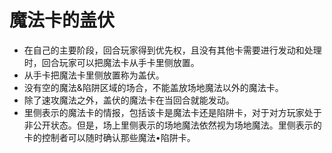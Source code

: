 # 魔法卡的盖伏

* 在自己的主要阶段，回合玩家得到优先权，且没有其他卡需要进行发动和处理时，回合玩家可以把魔法卡从手卡里侧放置。
* 从手卡把魔法卡里侧放置称为盖伏。
* 没有空的魔法&陷阱区域的场合，不能盖放场地魔法以外的魔法卡。
* 除了速攻魔法之外，盖伏的魔法卡在当回合就能发动。
* 里侧表示的魔法卡的情报，包括该卡是魔法卡还是陷阱卡，对于对方玩家处于非公开状态。但是，场上里侧表示的场地魔法依然视为场地魔法。里侧表示的卡的控制者可以随时确认那些魔法•陷阱卡。

